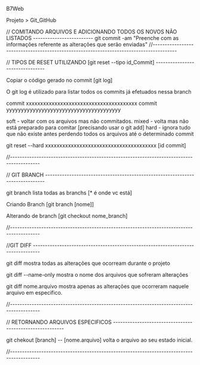 B7Web

Projeto > Git_GitHub 

// COMITANDO ARQUIVOS E ADICIONANDO TODOS OS NOVOS NÃO LISTADOS -------------------------
 git commit -am "Preenche com as informações referente as alterações que serão enviadas"
//----------------------------------------------------------------------------------------

// TIPOS DE RESET UTILIZANDO [git reset --tipo id_Commit] --------------------------------

Copiar o código gerado no commit [git log]

O git log é utilizado para listar todos os commits já efetuados nessa branch

commit xxxxxxxxxxxxxxxxxxxxxxxxxxxxxxxxxxxxxxx
commit yyyyyyyyyyyyyyyyyyyyyyyyyyyyyyyyyyyyyyy

soft - voltar com os arquivos mas não commitados.
mixed - volta mas não está preparado para comitar [precisando usar o git add]
hard - ignora tudo que não existe antes perdendo todos os arquivos até o determinado commit

git reset --hard xxxxxxxxxxxxxxxxxxxxxxxxxxxxxxxxxxxxxxx [id commit]

//------------------------------------------------------------------------------------------

// GIT BRANCH ------------------------------------------------------------------------------

git branch lista todas as branchs [* é onde vc está]

Criando Branch [git branch [nome]]

Alterando de branch [git checkout nome_branch]

//------------------------------------------------------------------------------------------

//GIT DIFF ---------------------------------------------------------------------------------

git diff mostra todas as alterações que ocorream durante o projeto

git diff --name-only mostra o nome dos arquivos que sofreram alterações

git diff nome.arquivo mostra apenas as alterações que ocorreram naquele arquivo em especifico.

//------------------------------------------------------------------------------------------

// RETORNANDO ARQUIVOS ESPECIFICOS ---------------------------------------------------------

git chekout [branch] -- [nome.arquivo] volta o arquivo ao seu estado inicial.

//------------------------------------------------------------------------------------------
